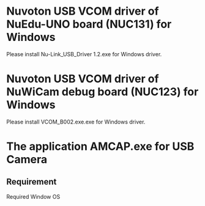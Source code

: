 # Nuvoton USB VCOM driver of NuEdu-UNO board (NUC131) for Windows

  Please install Nu-Link_USB_Driver 1.2.exe for Windows driver.

# Nuvoton USB VCOM driver of NuWiCam debug board (NUC123) for Windows

  Please install VCOM_B002.exe.exe for Windows driver.
  
# The application AMCAP.exe for USB Camera
  
## Requirement

  Required Window OS


